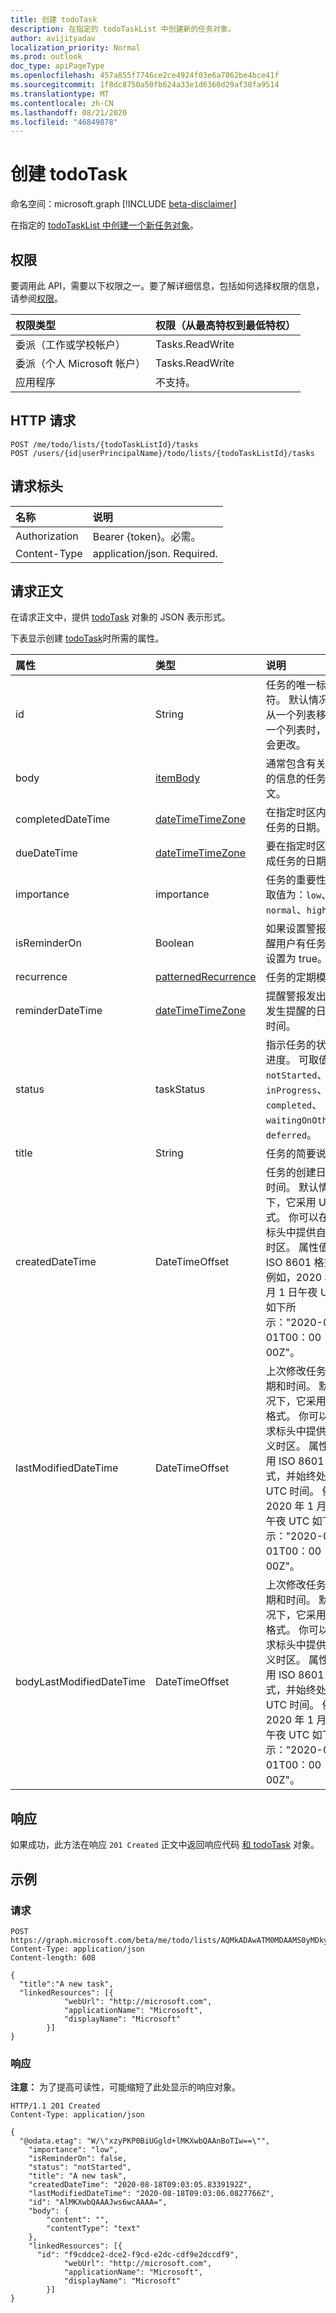 ```yaml
---
title: 创建 todoTask
description: 在指定的 todoTaskList 中创建新的任务对象。
author: avijityadav
localization_priority: Normal
ms.prod: outlook
doc_type: apiPageType
ms.openlocfilehash: 457a855f7746ce2ce4924f03e6a7862be4bce41f
ms.sourcegitcommit: 1f8dc8750a50fb624a33e1d6360d29af38fa9514
ms.translationtype: MT
ms.contentlocale: zh-CN
ms.lasthandoff: 08/21/2020
ms.locfileid: "46849878"
---
```

# <a name="create-todotask"></a>创建 todoTask
命名空间：microsoft.graph [!INCLUDE [beta-disclaimer](../../includes/beta-disclaimer.md)]

在指定的 [todoTaskList 中创建一个新任务对象](../resources/todotasklist.md)。

## <a name="permissions"></a>权限
要调用此 API，需要以下权限之一。要了解详细信息，包括如何选择权限的信息，请参阅[权限](/graph/permissions-reference)。

|权限类型|权限（从最高特权到最低特权）|
|:---|:---|
|委派（工作或学校帐户）|Tasks.ReadWrite|
|委派（个人 Microsoft 帐户）|Tasks.ReadWrite|
|应用程序|不支持。|

## <a name="http-request"></a>HTTP 请求

<!-- {
  "blockType": "ignored"
}
-->
``` http
POST /me/todo/lists/{todoTaskListId}/tasks
POST /users/{id|userPrincipalName}/todo/lists/{todoTaskListId}/tasks
```

## <a name="request-headers"></a>请求标头
|名称|说明|
|:---|:---|
|Authorization|Bearer {token}。必需。|
|Content-Type|application/json. Required.|

## <a name="request-body"></a>请求正文
在请求正文中，提供 [todoTask](../resources/todotask.md) 对象的 JSON 表示形式。

下表显示创建 [todoTask](../resources/todotask.md)时所需的属性。

|属性|类型|说明|
|:---|:---|:---|
|id|String|任务的唯一标识符。 默认情况下，从一个列表移到另一个列表时，此值会更改。|
|body|[itemBody](../resources/itembody.md)|通常包含有关任务的信息的任务正文。|
|completedDateTime|[dateTimeTimeZone](../resources/datetimetimezone.md)|在指定时区内完成任务的日期。|
|dueDateTime|[dateTimeTimeZone](../resources/datetimetimezone.md)|要在指定时区内完成任务的日期。|
|importance|importance|任务的重要性。 可取值为：`low`、`normal`、`high`。|
|isReminderOn|Boolean|如果设置警报以提醒用户有任务，则设置为 true。|
|recurrence|[patternedRecurrence](../resources/patternedrecurrence.md)|任务的定期模式。|
|reminderDateTime|[dateTimeTimeZone](../resources/datetimetimezone.md)|提醒警报发出任务发生提醒的日期和时间。|
|status|taskStatus|指示任务的状态或进度。 可取值为：`notStarted`、`inProgress`、`completed`、`waitingOnOthers`、`deferred`。|
|title|String|任务的简要说明。|
|createdDateTime|DateTimeOffset|任务的创建日期和时间。 默认情况下，它采用 UTC 格式。 你可以在请求标头中提供自定义时区。 属性值使用 ISO 8601 格式。 例如，2020 年 1 月 1 日午夜 UTC 如下所示："2020-01-01T00：00：00Z"。|
|lastModifiedDateTime|DateTimeOffset|上次修改任务的日期和时间。 默认情况下，它采用 UTC 格式。 你可以在请求标头中提供自定义时区。 属性值使用 ISO 8601 格式，并始终处于 UTC 时间。 例如，2020 年 1 月 1 日午夜 UTC 如下所示："2020-01-01T00：00：00Z"。|
|bodyLastModifiedDateTime|DateTimeOffset|上次修改任务的日期和时间。 默认情况下，它采用 UTC 格式。 你可以在请求标头中提供自定义时区。 属性值使用 ISO 8601 格式，并始终处于 UTC 时间。 例如，2020 年 1 月 1 日午夜 UTC 如下所示："2020-01-01T00：00：00Z"。|



## <a name="response"></a>响应

如果成功，此方法在响应 `201 Created` 正文中返回响应代码 [和 todoTask](../resources/todotask.md) 对象。

## <a name="examples"></a>示例

### <a name="request"></a>请求
<!-- {
  "blockType": "request",
  "sampleKeys": ["AQMkADAwATM0MDAAMS0yMDkyLWVjMzYtM"],
  "name": "create_todotask_from_tasks"
}
-->
``` http
POST https://graph.microsoft.com/beta/me/todo/lists/AQMkADAwATM0MDAAMS0yMDkyLWVjMzYtM/tasks
Content-Type: application/json
Content-length: 608

{
  "title":"A new task",
  "linkedResources": [{
            "webUrl": "http://microsoft.com",
            "applicationName": "Microsoft",
            "displayName": "Microsoft"
        }]
}
```


### <a name="response"></a>响应
**注意：** 为了提高可读性，可能缩短了此处显示的响应对象。
<!-- {
  "blockType": "response",
  "truncated": true,
  "@odata.type": "microsoft.graph.todoTask"
}
-->
``` http
HTTP/1.1 201 Created
Content-Type: application/json

{
  "@odata.etag": "W/\"xzyPKP0BiUGgld+lMKXwbQAAnBoTIw==\"",
    "importance": "low",
    "isReminderOn": false,
    "status": "notStarted",
    "title": "A new task",
    "createdDateTime": "2020-08-18T09:03:05.8339192Z",
    "lastModifiedDateTime": "2020-08-18T09:03:06.0827766Z",
    "id": "AlMKXwbQAAAJws6wcAAAA=",
    "body": {
        "content": "",
        "contentType": "text"
    },
    "linkedResources": [{
      "id": "f9cddce2-dce2-f9cd-e2dc-cdf9e2dccdf9",
            "webUrl": "http://microsoft.com",
            "applicationName": "Microsoft",
            "displayName": "Microsoft"
        }]
}
```

